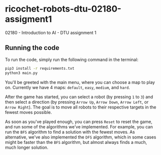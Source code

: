 # ricochet-robots-dtu-02180-assigment1

02180 - Introduction to AI - DTU assignment 1

## Running the code

To run the code, simply run the following command in the terminal:

```bash
pip3 install -r requirements.txt
python3 main.py
```

You'll be greeted with the main menu, where you can choose a map to play on. Currently we have 4 maps: `default`, `easy`, `medium`, and `hard`.

After the game has started, you can select a robot (by pressing `1` to `3`) and then select a direction (by pressing `Arrow Up`, `Arrow Down`, `Arrow Left`, or `Arrow Right`). The goal is to move all robots to their respective targets in the fewest moves possible.

As soon as you've played enough, you can press `Reset` to reset the game, and run some of the algorithms we've implemented. For example, you can run the `BFS` algorithm to find a solution with the fewest moves. As alternative, we've also implemented the `DFS` algorithm, which in some cases might be faster than the `BFS` algorithm, but almost always finds a much, much longer solution.
